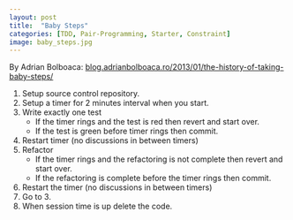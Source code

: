 ```yaml
---
layout: post
title:  "Baby Steps"
categories: [TDD, Pair-Programming, Starter, Constraint]
image: baby_steps.jpg
---
```


By Adrian Bolboaca: [blog.adrianbolboaca.ro/2013/01/the-history-of-taking-baby-steps/](http://blog.adrianbolboaca.ro/2013/01/the-history-of-taking-baby-steps/)

1. Setup source control repository.
2. Setup a timer for 2 minutes interval when you start.
3. Write exactly one test
   * If the timer rings and the test is red then revert and start over.
   * If the test is green before timer rings then commit.
4. Restart timer (no discussions in between timers)
5. Refactor
   * If the timer rings and the refactoring is not complete then revert and start over.
   * If the refactoring is complete before the timer rings then commit.
6. Restart the timer (no discussions in between timers)
7. Go to 3.
8. When session time is up delete the code.
